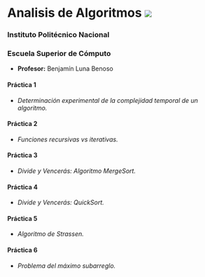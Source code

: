 # Analisis de Algoritmos <a href="https://github.com/CallmeTorre/Analisis_De_Algoritmos/blob/master/LICENSE"> <img src="https://img.shields.io/pypi/l/pipenv.svg"></a>

### Instituto Politécnico Nacional

### Escuela Superior de Cómputo

- **Profesor:** Benjamín Luna Benoso

#### Práctica 1
- *Determinación experimental de la complejidad temporal de un algoritmo.*

#### Práctica 2
- *Funciones recursivas vs iterativas.*

#### Práctica 3
- *Divide y Vencerás: Algoritmo MergeSort.*

#### Práctica 4
- *Divide y Vencerás: QuickSort.*

#### Práctica 5
- *Algoritmo de Strassen.*

#### Práctica 6
- *Problema del máximo subarreglo.*

